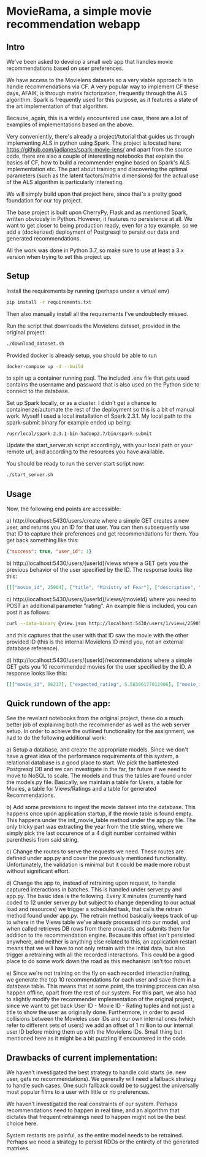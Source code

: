 # MovieRama, a simple movie recommendation webapp

## Intro 

We've been asked to develop a small web app that handles movie recommendations based on user preferences.

We have access to the Movielens datasets so a very viable approach is to handle recommendations via CF. A very popular way to implement CF these days, AFAIK, is through matrix factorization, frequently through the ALS algorithm.
Spark is frequently used for this purpose, as it features a state of the art implementation of that algorithm.

Because, again, this is a widely encountered use case, there are a lot of examples of implementations based on the above.

Very conveniently, there's already a project/tutorial that guides us through implementing ALS in python using Spark. The project is located here: https://github.com/jadianes/spark-movie-lens/ and apart from the source code, there are also a couple of interesting notebooks that explain the basics of CF, how to build a recommender engine based on Spark's ALS implementation etc. The part about training and discovering the optimal parameters (such as the latent factors/matrix dimensions) for the actual use of the ALS algorithm is particularly interesting. 

We will simply build upon that project here, since that's a pretty good foundation for our toy project.

The base project is built upon CherryPy, Flask and as mentioned Spark, written obviously in Python. However, it features no persistence at all. We want to get closer to being production ready, even for a toy example, so we add a (dockerized) deployment of Postgresql to persist our data and generated recommendations.

All the work was done in Python 3.7, so make sure to use at least a 3.x version when trying to set this project up.

## Setup 

Install the requirements by running (perhaps under a virtual env)

```bash
pip install -r requirements.txt
```

Then also manually install all the requirements I've undoubtedly missed.

Run the script that downloads the Movielens dataset, provided in the original project:

```bash
./download_dataset.sh
```

Provided docker is already setup, you should be able to run
```bash
docker-compose up -d --build

```
to spin up a container running psql. The included .env file that gets used contains the username and password that is also used on the Python side to connect to the database.


Set up Spark locally, or as a cluster. I didn't get a chance to containerize/automate the rest of the deployment so this is a bit of manual work.
Myself I used a local installation of Spark 2.3.1. My local path to the spark-submit binary for example ended up being:

```path
/usr/local/spark-2.3.1-bin-hadoop2.7/bin/spark-submit
```
Update the start_server.sh script accordingly, with your local path or your remote url, and according to the resources you have available.


You should be ready to run the server start script now:

```bash
./start_server.sh
```

## Usage

Now, the following end points are accessible:

a) http://localhost:5430/users/create where a simple GET creates a new user, and returns you an ID for that user. You can then subsequently use that ID to capture their preferences and get recommendations for them.
You get back something like this:

```json
{"success": true, "user_id": 1}
```

b) http://localhost:5430/users/{userId}/views where a GET gets you the previous behavior of the user specified by the ID. The response looks like this:


```json
[[["movie_id", 25904], ["title", "Ministry of Fear"], ["description", "Drama|Film-Noir|Thriller"], ["year", 1944], ["rating", 4.5]], [["movie_id", 25903], ["title", "Mask of Dimitrios, The"], ["description", "Crime|Drama|Film-Noir|Mystery"], ["year", 1944], ["rating", 4.5]]]

```
c) http://localhost:5430/users/{userId}/views/{movieId} where you need to POST an additional parameter "rating". An example file is included, you can post it as follows:

```bash
curl --data-binary @view.json http://localhost:5430/users/1/views/25905 -H "Content-Type: application/json"
```

and this captures that the user with that ID saw the movie with the other provided ID (this is the internal Movielens ID mind you, not an external database reference).

d) http://localhost:5430/users/{userId}/recommendations where a simple GET gets you 10 recommended movies for the user specified by the ID. A response looks like this:

```json
[[["movie_id", 86237], ["expected_rating", 5.58396177012906], ["movie_id", 86237], ["title", "Connections"], ["description", "Documentary"], ["year", 1978]], [["movie_id", 165069], ["expected_rating", 5.18385224218535], ["movie_id", 165069], ["title", "Baseball"], ["description", "Documentary"], ["year", 1994]], [["movie_id", 134849], ["expected_rating", 5.15729392105471], ["movie_id", 134849], ["title", "Duck Amuck"], ["description", "Animation|Children|Comedy"], ["year", 1953]], [["movie_id", 26082], ["expected_rating", 5.133645504377], ["movie_id", 26082], ["title", "Harakiri (Seppuku)"], ["description", "Drama"], ["year", 1962]], [["movie_id", 64241], ["expected_rating", 5.13330119611914], ["movie_id", 64241], ["title", "Lonely Wife, The (Charulata)"], ["description", "Drama|Romance"], ["year", 1964]], [["movie_id", 26109], ["expected_rating", 5.10960371753984], ["movie_id", 26109], ["title", "Crooks in Clover (a.k.a. Monsieur Gangster) (Les tontons flingueurs)"], ["description", "Action|Comedy|Crime"], ["year", 1963]], [["movie_id", 82143], ["expected_rating", 5.09552358458852], ["movie_id", 82143], ["title", "Alone in the Wilderness"], ["description", "Documentary"], ["year", 2004]], [["movie_id", 159817], ["expected_rating", 5.09314152094635], ["movie_id", 159817], ["title", "Planet Earth"], ["description", "Documentary"], ["year", 2006]], [["movie_id", 3739], ["expected_rating", 5.08522735111204], ["movie_id", 3739], ["title", "Trouble in Paradise"], ["description", "Comedy|Romance"], ["year", 1932]], [["movie_id", 25975], ["expected_rating", 5.07998912787381], ["movie_id", 25975], ["title", "Life of Oharu, The (Saikaku ichidai onna)"], ["description", "Drama"], ["year", 1952]]]
```

## Quick rundown of the app:

See the revelant notebooks from the original project, these do a much better job of explaining both the recommender as well as the web server setup. In order to achieve the outlined functionality for the assignment, we had to do the following additional work:

a) Setup a database, and create the appropriate models. Since we don't have a great idea of the performance requirements of this system, a relational database is a good place to start. We pick the battletested Postgresql DB and we can investigate in the far, far future if we need to move to NoSQL to scale.
The models and thus the tables are found under the models.py file. Basically, we maintain a table for Users, a table for Movies, a table for Views/Ratings and a table for generated Recommendations.

b) Add some provisions to ingest the movie dataset into the database. This happens once upon application startup, if the movie table is found empty. This happens under the init_movie_table method under the app.py file. The only tricky part was extracting the year from the title string, where we simply pick the last occurence of a 4 digit number contained within parenthesis from said string.

c) Change the routes to serve the requests we need. These routes are defined under app.py and cover the previously mentioned functionality. Unfortunately, the validation is minimal but it could be made more robust without significant effort.

d) Change the app to, instead of retraining upon request, to handle captured interactions in batches. This is handled under server.py and app.py. The basic idea is the following. Every X minutes (currently hard coded to 12 under server.py but subject to change depending to our actual load and resources) we trigger a scheduled task, that calls the retrain method found under app.py. The retrain method basically keeps track of up to where in the Views table we've already processed into our model, and when called retrieves DB rows from there onwards and submits them for addition to the recommendation engine.
Because this offset isn't persisted anywhere, and neither is anything else related to this, an application restart means that we will have to not only retrain with the initial data, but also trigger a retraining with all the recorded interactions.
This could be a good place to do some work down the road as this mechanism isn't too robust.

e) Since we're not training on the fly on each recorded interaction/rating, we generate the top 10 recommendations for each user and save them in a database table. This means that at some point, the training process can also happen offline, apart from the rest of our system. 
For this part, we also had to slightly modify the recommender implementation of the original project, since we want to get back User ID - Movie ID - Rating tuples and not just a title to show the user as originally done. 
Furthermore, in order to avoid collisions between the Movieles user IDs and our own internal ones (which refer to different sets of users) we add an offset of 1 million to our internal user ID before mixing them up with the Movielens IDs. Small thing but mentioned here as it might be a bit puzzling if encountered in the code.


## Drawbacks of current implementation:


We haven't investigated the best strategy to handle cold starts (ie. new user, gets no recommendations). We generally will need a fallback strategy to handle such cases. One such fallback could be to suggest the universally most popular films to a user with little or no preferences.

We haven't investigated the real constraints of our system. Perhaps recommendations need to happen in real time, and an algorithm that dictates that frequent retrainings need to happen might not be the best choice here.

System restarts are painful, as the entire model needs to be retrained. Perhaps we need a strategy to persist RDDs or the entirety of the generated matrixes.